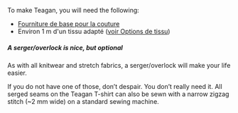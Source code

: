 
To make Teagan, you will need the following:
- [Fourniture de base pour la couture](/docs/sewing/basic-sewing-supplies)
- Environ 1 m d'un tissu adapté ([voir Options de tissu](/docs/patterns/teagan/fabric))

<!--- This link isn't a thing yet, but it follows the site nomenclature, so it should work when everything's up? --->

<Note>

##### A serger/overlock is nice, but optional
<p>As with all knitwear and stretch fabrics, a serger/overlock will make your life easier.</p>
<p>If you do not have one of those, don’t despair. You don’t really need it. All serged seams on the Teagan T-shirt can also be sewn with a narrow zigzag stitch (~2 mm wide) on a standard sewing machine.</p>

</Note>
